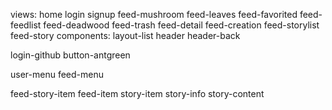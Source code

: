 views:
    home
    login
    signup
    feed-mushroom
    feed-leaves
    feed-favorited
    feed-feedlist
    feed-deadwood
    feed-trash
    feed-detail
    feed-creation
    feed-storylist
    feed-story
components:
layout-list
header
header-back

login-github
button-antgreen

user-menu
feed-menu

feed-story-item
feed-item
story-item
story-info
story-content



